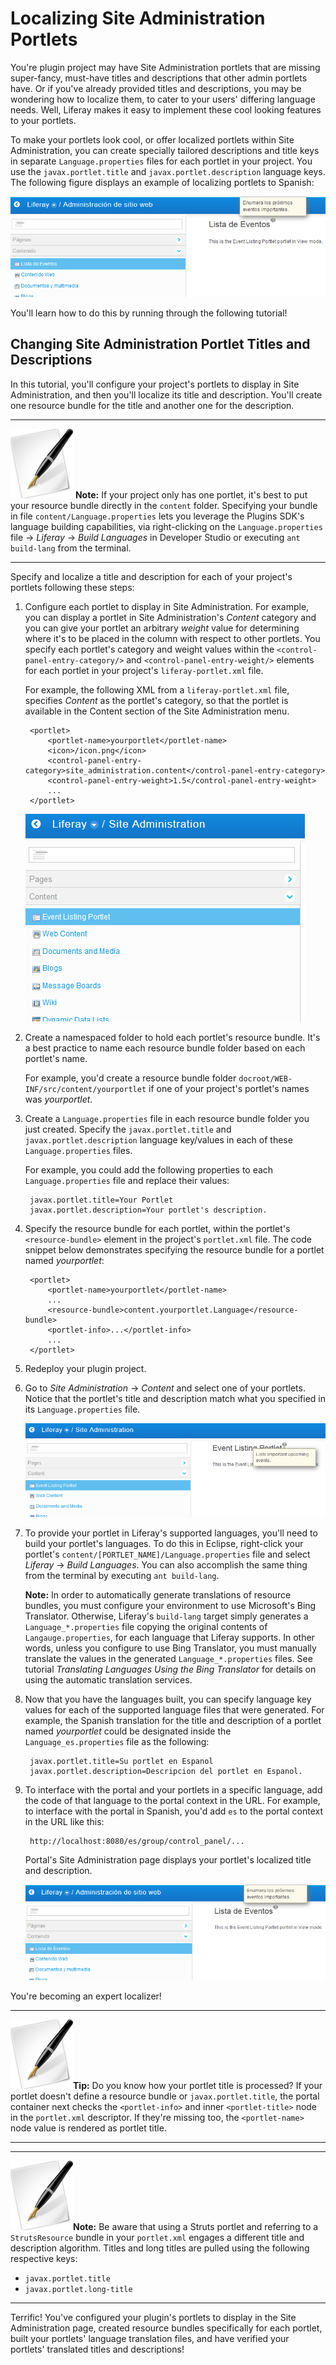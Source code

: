 # Localizing Site Administration Portlets

<!-- The beginning and ending test portlets can be found at the following:
Begin: https://github.com/liferay/liferay-docs/tree/master/develop/tutorials/code/plat-fws/prefs/begin/event-listing-portlet
End: https://github.com/liferay/liferay-docs/tree/master/develop/tutorials/code/plat-fws/loc-sa-port/end/event-listing-portlet
-->

You're plugin project may have Site Administration portlets that are missing
super-fancy, must-have titles and descriptions that other admin portlets have.
Or if you've already provided titles and descriptions, you may be wondering how
to localize them, to cater to your users' differing language needs. Well,
Liferay makes it easy to implement these cool looking features to your portlets. 

To make your portlets look cool, or offer localized portlets within Site
Administration, you can create specially tailored descriptions and title keys in
separate `Language.properties` files for each portlet in your project. You use
the `javax.portlet.title` and `javax.portlet.description` language keys. The
following figure displays an example of localizing portlets to Spanish: 

![Figure 1: You can localize portlets' titles and descriptions in Site Administration to any language, including Spanish.](../../images/portlet-title-and-description-es.png)

You'll learn how to do this by running through the following tutorial!

## Changing Site Administration Portlet Titles and Descriptions

In this tutorial, you'll configure your project's portlets to display in Site
Administration, and then you'll localize its title and description. You'll
create one resource bundle for the title and another one for the description. 

---

 ![Note](../../images/tip-pen-paper.png) **Note:** If your project only has one
 portlet, it's best to put your resource bundle directly in the `content`
 folder. Specifying your bundle in file `content/Language.properties` lets you
 leverage the Plugins SDK's language building capabilities, via right-clicking
 on the `Language.properties` file &rarr; *Liferay* &rarr; *Build Languages* in
 Developer Studio or executing `ant build-lang` from the terminal. 

---

Specify and localize a title and description for each of your project's portlets
following these steps: 

1. Configure each portlet to display in Site Administration. For example,
   you can display a portlet in  Site Administration's *Content* category and
   you can give your portlet an arbitrary *weight* value for determining where
   it's to be placed in the column with respect to other portlets. You specify
   each portlet's category and weight values within the
   `<control-panel-entry-category/>` and `<control-panel-entry-weight/>`
   elements for each portlet in your project's `liferay-portlet.xml` file.  
   
    For example, the following XML from a `liferay-portlet.xml` file, specifies
    *Content* as the portlet's category, so that the portlet is available in the
    Content section of the Site Administration menu. 

		<portlet>
			<portlet-name>yourportlet</portlet-name>
			<icon>/icon.png</icon>
			<control-panel-entry-category>site_administration.content</control-panel-entry-category>
			<control-panel-entry-weight>1.5</control-panel-entry-weight>
			...
		</portlet>

    ![Figure 2: Notice that the lower the weighted number, the higher the portlet is listed in the specified menu.](../../images/new-portlet-in-site-admin.png)

2. Create a namespaced folder to hold each portlet's resource bundle. It's a
   best practice to name each resource bundle folder based on each portlet's
   name.
   
    For example, you'd create a resource bundle folder
    `docroot/WEB-INF/src/content/yourportlet` if one of your project's portlet's
    names was *yourportlet*. 

3. Create a `Language.properties` file in each resource bundle folder you just
   created. Specify the `javax.portlet.title` and `javax.portlet.description`
   language key/values in each of these `Language.properties` files. 

    For example, you could add the following properties to each 
    `Language.properties` file and replace their values: 

        javax.portlet.title=Your Portlet
        javax.portlet.description=Your portlet's description.

4. Specify the resource bundle for each portlet, within the portlet's
   `<resource-bundle>` element in the project's `portlet.xml` file. The code
   snippet below demonstrates specifying the resource bundle for a portlet named
   *yourportlet*: 

        <portlet>
            <portlet-name>yourportlet</portlet-name>
            ...
            <resource-bundle>content.yourportlet.Language</resource-bundle>
            <portlet-info>...</portlet-info>
            ...
        </portlet>

5. Redeploy your plugin project.

6. Go to *Site Administration* &rarr; *Content* and select one of your portlets. Notice
   that the portlet's title and description match what you specified in its
   `Language.properties` file.

    ![Figure 3: Notice that your portlet title and description are visible in Site Administration.](../../images/portlet-title-and-description.png)

7. To provide your portlet in Liferay's supported languages, you'll need to
   build your portlet's languages. To do this in Eclipse, right-click your
   portlet's `content/[PORTLET_NAME]/Language.properties` file and select
   *Liferay* &rarr; *Build Languages*. You can also accomplish the same thing
   from the terminal by executing `ant build-lang`.
   
    **Note:** In order to automatically generate translations of resource
    bundles, you must configure your environment to use Microsoft's Bing
    Translator. Otherwise, Liferay's `build-lang` target simply generates a
    `Language_*.properties` file copying the original contents of
    `Langauge.properties`, for each language that Liferay supports. In other
    words, unless you configure to use Bing Translator, you must manually
    translate the values in the generated `Language_*.properties` files. See
    tutorial *Translating Languages Using the Bing Translator* for details on
    using the automatic translation services. 

    <!-- TODO set Bing Translator tutorial reference as a link -->

8. Now that you have the languages built, you can specify language key values for each
   of the supported language files that were generated. For example, the Spanish
   translation for the title and description of a portlet named *yourportlet* could be
   designated inside the `Language_es.properties` file as the following:

        javax.portlet.title=Su portlet en Espanol
        javax.portlet.description=Descripcion del portlet en Espanol.

9. To interface with the portal and your portlets in a specific language, add
   the code of that language to the portal context in the URL. For example, to
   interface with the portal in Spanish, you'd add `es` to the portal context in
   the URL like this: 

        http://localhost:8080/es/group/control_panel/...

    Portal's Site Administration page displays your portlet's localized title
    and description.  

    ![Figure 4: It's easy to localize titles and descriptions for multiple portlets in your project.](../../images/portlet-title-and-description-es.png)

You're becoming an expert localizer!

---

 ![Tip](../../images/tip-pen-paper.png)**Tip:** Do you know how your portlet
 title is processed? If your portlet doesn't define a resource bundle or
 `javax.portlet.title`, the portal container next checks the `<portlet-info>`
 and inner `<portlet-title>` node in the `portlet.xml` descriptor. If they're
 missing too, the `<portlet-name>` node value is rendered as portlet title. 

---

---

 ![Note](../../images/tip-pen-paper.png)**Note:** Be aware that using a Struts 
 portlet and referring to a `StrutsResource` bundle in your `portlet.xml`
 engages a different title and description algorithm. Titles and long titles are
 pulled using the following respective keys:

 - `javax.portlet.title`
 - `javax.portlet.long-title` 

---

Terrific! You've configured your plugin's portlets to display in the Site Administration
page, created resource bundles specifically for each portlet, built your
portlets' language translation files, and have verified your portlets' translated titles
and descriptions!

